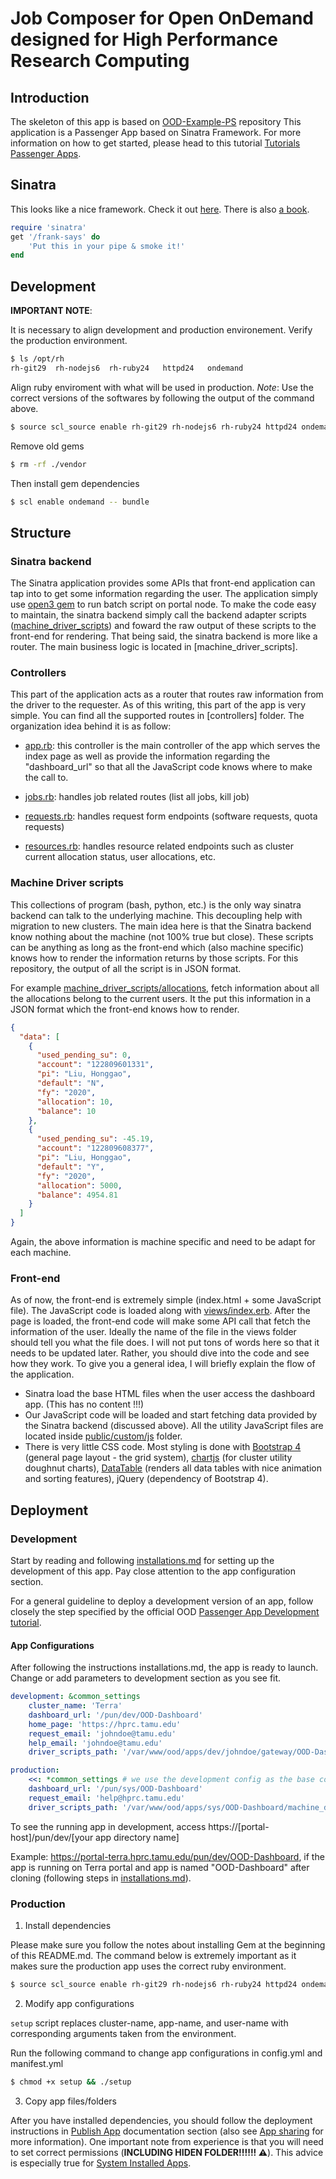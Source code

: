 # Job Composer for Open OnDemand designed for High Performance Research Computing

## Introduction

The skeleton of this app is based on [OOD-Example-PS](https://github.com/OSC/ood-example-ps) repository This application is a Passenger App based on Sinatra Framework. For more information on how to get started, please head to this tutorial [Tutorials Passenger Apps](https://osc.github.io/ood-documentation/master/app-development/tutorials-passenger-apps.html).

## Sinatra

This looks like a nice framework. Check it out [here](http://sinatrarb.com/). There is also [a book](http://sinatra-org-book.herokuapp.com/).

```ruby
require 'sinatra'
get '/frank-says' do
    'Put this in your pipe & smoke it!'
end
```

## Development

**IMPORTANT NOTE**: 

It is necessary to align development and production environement. Verify the production environment.

```bash
$ ls /opt/rh
rh-git29  rh-nodejs6  rh-ruby24   httpd24   ondemand
```

Align ruby enviroment with what will be used in production. *Note*: Use the correct versions of the softwares by following the output of the command above.

```bash
$ source scl_source enable rh-git29 rh-nodejs6 rh-ruby24 httpd24 ondemand
```

Remove old gems

```bash 
$ rm -rf ./vendor
```

Then install gem dependencies
```bash
$ scl enable ondemand -- bundle
```

## Structure

### Sinatra backend

The Sinatra application provides some APIs that front-end application can tap into to get some information regarding the user. The application simply use [open3 gem](https://stdgems.org/open3/) to run batch script on portal node. To make the code easy to maintain, the sinatra backend simply call the backend adapter scripts ([machine_driver_scripts](./machine_driver_scripts/)) and foward the raw output of these scripts to the front-end for rendering. That being said, the sinatra backend is more like a router. The main business logic is located in [machine_driver_scripts]. 

### Controllers
This part of the application acts as a router that routes raw information from the driver to the requester. As of this writing, this part of the app is very simple. You can find all the supported routes in [controllers] folder. The organization idea behind it is as follow:

- [app.rb](controllers/app.rb): this controller is the main controller of the app which serves the index page as well as provide the information regarding the "dashboard_url" so that all the JavaScript code knows where to make the call to.

- [jobs.rb](controllers/jobs.rb): handles job related routes (list all jobs, kill job)

- [requests.rb](controllers/requests.rb): handles request form endpoints (software requests, quota requests)

- [resources.rb](controllers/resources.rb): handles resource related endpoints such as cluster current allocation status, user allocations, etc.

### Machine Driver scripts
This collections of program (bash, python, etc.) is the only way sinatra backend can talk to the underlying machine. This decoupling help with migration to new clusters. The main idea here is that the Sinatra backend know nothing about the machine (not 100% true but close). These scripts can be anything as long as the front-end which (also machine specific) knows how to render the information returns by those scripts. For this repository, the output of all the script is in JSON format. 

For example [machine_driver_scripts/allocations](machine_driver_scripts/allocations), fetch information about all the allocations belong to the current users. It the put this information
in a JSON format which the front-end knows how to render.

```JSON
{
  "data": [
    {
      "used_pending_su": 0,
      "account": "122809601331",
      "pi": "Liu, Honggao",
      "default": "N",
      "fy": "2020",
      "allocation": 10,
      "balance": 10
    },
    {
      "used_pending_su": -45.19,
      "account": "122809608377",
      "pi": "Liu, Honggao",
      "default": "Y",
      "fy": "2020",
      "allocation": 5000,
      "balance": 4954.81
    }
  ]
}
```

Again, the above information is machine specific and need to be adapt for each machine.

### Front-end

As of now, the front-end is extremely simple (index.html + some JavaScript file). The JavaScript code is loaded along with [views/index.erb](views/index.erb). After the page is loaded, the front-end code will make some API call that fetch the information of the user. Ideally the name of the file in the views folder should tell you what the file does. I will not
put tons of words here so that it needs to be updated later. Rather, you should dive into the code and see how they work. To give you a general idea, I will briefly explain the flow of the application.

- Sinatra load the base HTML files when the user access the dashboard app. (This has no content !!!)
- Our JavaScript code will be loaded and start fetching data provided by the Sinatra backend (discussed above). All the utility JavaScript files are located inside [public/custom/js](public/custom/js) folder.
- There is very little CSS code. Most styling is done with [Bootstrap 4](https://getbootstrap.com/) (general page layout - the grid system), [chartjs](https://www.chartjs.org/) (for cluster utility doughnut charts), [DataTable](https://datatables.net/) (renders all data tables with nice animation and sorting features), jQuery (dependency of Bootstrap 4).

## Deployment

### Development

Start by reading and following [installations.md](docs/installations/installations.md) for setting up the development of this app. Pay close attention to the app configuration section.

For a general guideline to deploy a development version of an app, follow closely the step specified by the official OOD [Passenger App Development tutorial](https://osc.github.io/ood-documentation/master/app-development/tutorials-passenger-apps/ps-to-quota.html#clone-and-setup). 

#### App Configurations

After following the instructions installations.md, the app is ready to launch. Change or add parameters to development section as you see fit. 

```yaml
development: &common_settings
    cluster_name: 'Terra'
    dashboard_url: '/pun/dev/OOD-Dashboard'
    home_page: 'https://hprc.tamu.edu'
    request_email: 'johndoe@tamu.edu'
    help_email: 'johndoe@tamu.edu'
    driver_scripts_path: '/var/www/ood/apps/dev/johndoe/gateway/OOD-Dashboard/machine_driver_scripts'

production:
    <<: *common_settings # we use the development config as the base configurations and override what are different for production environment 
    dashboard_url: '/pun/sys/OOD-Dashboard'
    request_email: 'help@hprc.tamu.edu'
    driver_scripts_path: '/var/www/ood/apps/sys/OOD-Dashboard/machine_driver_scripts'
```

To see the running app in development, access https://[portal-host]/pun/dev/[your app directory name]

Example: https://portal-terra.hprc.tamu.edu/pun/dev/OOD-Dashboard, if the app is running on Terra portal and app is named "OOD-Dashboard" after cloning (following steps in [installations.md](docs/installations/installations.md)).

### Production

1. Install dependencies

Please make sure you follow the notes about installing Gem at the beginning of this README.md. The command below is extremely important as it makes sure the production app uses the correct ruby environment.

```bash
$ source scl_source enable rh-git29 rh-nodejs6 rh-ruby24 httpd24 ondemand
```

2. Modify app configurations 

`setup` script replaces cluster-name, app-name, and user-name with corresponding arguments taken from the environment. 

Run the following command to change app configurations in config.yml and manifest.yml
```bash
$ chmod +x setup && ./setup
```

3. Copy app files/folders

After you have installed dependencies, you should follow the deployment instructions in [Publish App](https://osc.github.io/ood-documentation/master/app-development/tutorials-passenger-apps/ps-to-quota.html#publish-app) documentation section (also see [App sharing](https://osc.github.io/ood-documentation/master/app-sharing.html) for more information). One important note from experience is that you will need to set correct permissions (**INCLUDING HIDEN FOLDER!!!!!! ⚠️**). This advice is especially true for [System Installed Apps](https://osc.github.io/ood-documentation/master/app-sharing.html#system-installed-apps).
